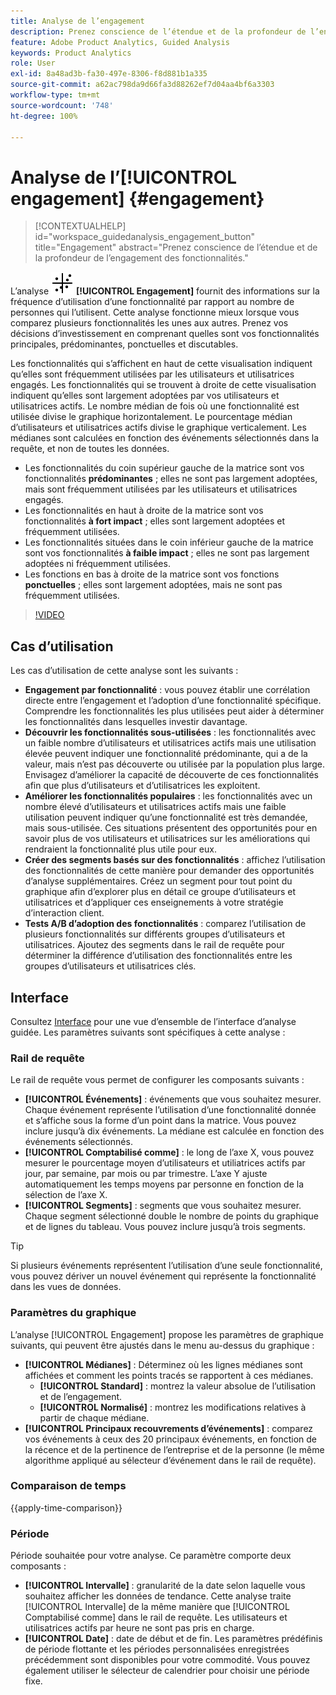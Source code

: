 ```yaml
---
title: Analyse de l’engagement
description: Prenez conscience de l’étendue et de la profondeur de l’engagement des fonctionnalités.
feature: Adobe Product Analytics, Guided Analysis
keywords: Product Analytics
role: User
exl-id: 8a48ad3b-fa30-497e-8306-f8d881b1a335
source-git-commit: a62ac798da9d66fa3d88262ef7d04aa4bf6a3303
workflow-type: tm+mt
source-wordcount: '748'
ht-degree: 100%

---
```


# Analyse de l’[!UICONTROL engagement] {#engagement}

<!-- markdownlint-disable MD034 -->

>[!CONTEXTUALHELP]
>id="workspace_guidedanalysis_engagement_button"
>title="Engagement"
>abstract="Prenez conscience de l’étendue et de la profondeur de l’engagement des fonctionnalités."

<!-- markdownlint-enable MD034 -->


L’analyse ![EngagementGraph](/help/assets/icons/EngagementGraph.svg) **[!UICONTROL Engagement]** fournit des informations sur la fréquence d’utilisation d’une fonctionnalité par rapport au nombre de personnes qui l’utilisent. Cette analyse fonctionne mieux lorsque vous comparez plusieurs fonctionnalités les unes aux autres. Prenez vos décisions d’investissement en comprenant quelles sont vos fonctionnalités principales, prédominantes, ponctuelles et discutables.

Les fonctionnalités qui s’affichent en haut de cette visualisation indiquent qu’elles sont fréquemment utilisées par les utilisateurs et utilisatrices engagés. Les fonctionnalités qui se trouvent à droite de cette visualisation indiquent qu’elles sont largement adoptées par vos utilisateurs et utilisatrices actifs. Le nombre médian de fois où une fonctionnalité est utilisée divise le graphique horizontalement. Le pourcentage médian d’utilisateurs et utilisatrices actifs divise le graphique verticalement. Les médianes sont calculées en fonction des événements sélectionnés dans la requête, et non de toutes les données.

* Les fonctionnalités du coin supérieur gauche de la matrice sont vos fonctionnalités **prédominantes** ; elles ne sont pas largement adoptées, mais sont fréquemment utilisées par les utilisateurs et utilisatrices engagés.
* Les fonctionnalités en haut à droite de la matrice sont vos fonctionnalités **à fort impact** ; elles sont largement adoptées et fréquemment utilisées.
* Les fonctionnalités situées dans le coin inférieur gauche de la matrice sont vos fonctionnalités **à faible impact** ; elles ne sont pas largement adoptées ni fréquemment utilisées.
* Les fonctions en bas à droite de la matrice sont vos fonctions **ponctuelles** ; elles sont largement adoptées, mais ne sont pas fréquemment utilisées.

>[!VIDEO](https://video.tv.adobe.com/v/3429489/&learn=on)


## Cas d’utilisation

Les cas d’utilisation de cette analyse sont les suivants :

* **Engagement par fonctionnalité** : vous pouvez établir une corrélation directe entre l’engagement et l’adoption d’une fonctionnalité spécifique. Comprendre les fonctionnalités les plus utilisées peut aider à déterminer les fonctionnalités dans lesquelles investir davantage.
* **Découvrir les fonctionnalités sous-utilisées** : les fonctionnalités avec un faible nombre d’utilisateurs et utilisatrices actifs mais une utilisation élevée peuvent indiquer une fonctionnalité prédominante, qui a de la valeur, mais n’est pas découverte ou utilisée par la population plus large. Envisagez d’améliorer la capacité de découverte de ces fonctionnalités afin que plus d’utilisateurs et d’utilisatrices les exploitent.
* **Améliorer les fonctionnalités populaires** : les fonctionnalités avec un nombre élevé d’utilisateurs et utilisatrices actifs mais une faible utilisation peuvent indiquer qu’une fonctionnalité est très demandée, mais sous-utilisée. Ces situations présentent des opportunités pour en savoir plus de vos utilisateurs et utilisatrices sur les améliorations qui rendraient la fonctionnalité plus utile pour eux.
* **Créer des segments basés sur des fonctionnalités** : affichez l’utilisation des fonctionnalités de cette manière pour demander des opportunités d’analyse supplémentaires. Créez un segment pour tout point du graphique afin d’explorer plus en détail ce groupe d’utilisateurs et utilisatrices et d’appliquer ces enseignements à votre stratégie d’interaction client.
* **Tests A/B d’adoption des fonctionnalités** : comparez l’utilisation de plusieurs fonctionnalités sur différents groupes d’utilisateurs et utilisatrices. Ajoutez des segments dans le rail de requête pour déterminer la différence d’utilisation des fonctionnalités entre les groupes d’utilisateurs et utilisatrices clés.

## Interface

Consultez [Interface](../overview.md#interface) pour une vue d’ensemble de l’interface d’analyse guidée. Les paramètres suivants sont spécifiques à cette analyse :

### Rail de requête

Le rail de requête vous permet de configurer les composants suivants :

* **[!UICONTROL Événements]** : événements que vous souhaitez mesurer. Chaque événement représente l’utilisation d’une fonctionnalité donnée et s’affiche sous la forme d’un point dans la matrice. Vous pouvez inclure jusqu’à dix événements. La médiane est calculée en fonction des événements sélectionnés.
* **[!UICONTROL Comptabilisé comme]** : le long de l’axe X, vous pouvez mesurer le pourcentage moyen d’utilisateurs et utiliatrices actifs par jour, par semaine, par mois ou par trimestre. L’axe Y ajuste automatiquement les temps moyens par personne en fonction de la sélection de l’axe X.
* **[!UICONTROL Segments]** : segments que vous souhaitez mesurer. Chaque segment sélectionné double le nombre de points du graphique et de lignes du tableau. Vous pouvez inclure jusqu’à trois segments.

>[!TIP]
>
>Si plusieurs événements représentent l’utilisation d’une seule fonctionnalité, vous pouvez dériver un nouvel événement qui représente la fonctionnalité dans les vues de données.

### Paramètres du graphique

L’analyse [!UICONTROL Engagement] propose les paramètres de graphique suivants, qui peuvent être ajustés dans le menu au-dessus du graphique :

* **[!UICONTROL Médianes]** : Déterminez où les lignes médianes sont affichées et comment les points tracés se rapportent à ces médianes.
   * **[!UICONTROL Standard]** : montrez la valeur absolue de l’utilisation et de l’engagement.
   * **[!UICONTROL Normalisé]** : montrez les modifications relatives à partir de chaque médiane.
* **[!UICONTROL Principaux recouvrements d’événements]** : comparez vos événements à ceux des 20 principaux événements, en fonction de la récence et de la pertinence de l’entreprise et de la personne (le même algorithme appliqué au sélecteur d’événement dans le rail de requête).

### Comparaison de temps

{{apply-time-comparison}}

### Période

Période souhaitée pour votre analyse. Ce paramètre comporte deux composants :

* **[!UICONTROL Intervalle]** : granularité de la date selon laquelle vous souhaitez afficher les données de tendance. Cette analyse traite [!UICONTROL Intervalle] de la même manière que [!UICONTROL Comptabilisé comme] dans le rail de requête. Les utilisateurs et utilisatrices actifs par heure ne sont pas pris en charge.
* **[!UICONTROL Date]** : date de début et de fin. Les paramètres prédéfinis de période flottante et les périodes personnalisées enregistrées précédemment sont disponibles pour votre commodité. Vous pouvez également utiliser le sélecteur de calendrier pour choisir une période fixe.

<!--
## Example

See below for an example of the analysis.

![Enagement compare](../assets/engagement-compare.png)
-->
